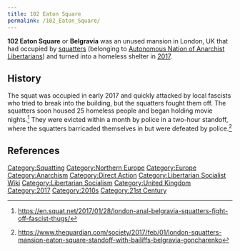 ```yaml
---
title: 102 Eaton Square
permalink: /102_Eaton_Square/
---
```


**102 Eaton Square** or **Belgravia** was an unused mansion in London,
UK that had occupied by [squatters](List_of_Squats "wikilink")
(belonging to [Autonomous Nation of Anarchist
Libertarians](Autonomous_Nation_of_Anarchist_Libertarians "wikilink"))
and turned into a homeless shelter in
[2017](Timeline_of_Libertarian_Socialism_in_Northern_Europe "wikilink").

## History

The squat was occupied in early 2017 and quickly attacked by local
fascists who tried to break into the building, but the squatters fought
them off. The squatters soon housed 25 homeless people and began holding
movie nights.[^1] They were evicted within a month by police in a
two-hour standoff, where the squatters barricaded themselves in but were
defeated by police.[^2]

## References

<references />

[Category:Squatting](Category:Squatting "wikilink") [Category:Northern
Europe](Category:Northern_Europe "wikilink")
[Category:Europe](Category:Europe "wikilink")
[Category:Anarchism](Category:Anarchism "wikilink") [Category:Direct
Action](Category:Direct_Action "wikilink") [Category:Libertarian
Socialist Wiki](Category:Libertarian_Socialist_Wiki "wikilink")
[Category:Libertarian
Socialism](Category:Libertarian_Socialism "wikilink") [Category:United
Kingdom](Category:United_Kingdom "wikilink")
[Category:2017](Category:2017 "wikilink")
[Category:2010s](Category:2010s "wikilink") [Category:21st
Century](Category:21st_Century "wikilink")

[^1]: <https://en.squat.net/2017/01/28/london-anal-belgravia-squatters-fight-off-fascist-thugs/>

[^2]: <https://www.theguardian.com/society/2017/feb/01/london-squatters-mansion-eaton-square-standoff-with-bailiffs-belgravia-goncharenko>